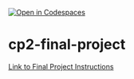[![Open in Codespaces](https://classroom.github.com/assets/launch-codespace-7f7980b617ed060a017424585567c406b6ee15c891e84e1186181d67ecf80aa0.svg)](https://classroom.github.com/open-in-codespaces?assignment_repo_id=15022837)
# cp2-final-project

[Link to Final Project Instructions](https://docs.google.com/document/d/e/2PACX-1vSBvkHbfMN4QPakX4u_Jsn-pLYUwy3rEOVEHjKdO57Q6imECzQV8PHUhsBJYgqIjCXjriNObKxiSuYq/pub)